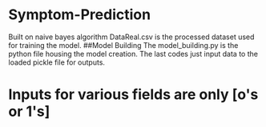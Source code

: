 # Symptom-Prediction
Built on naive bayes algorithm
DataReal.csv is the processed dataset used for training the model.
##Model Building 
The model_building.py is the python file housing the model creation. The last codes just input data to the loaded pickle file for outputs.
# Inputs for various fields are only [o's or 1's]
